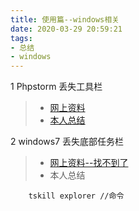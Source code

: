 ```yaml
---
title: 使用篇--windows相关
date: 2020-03-29 20:59:21
tags:
- 总结
- windows
---
```


1 Phpstorm 丢失工具栏
> - [网上资料](https://blog.csdn.net/qq_42764468/article/details/101602294#commentBox )
> - [本人总结](https://josiah.top/2020/03/phpstorm-%E4%B8%A2%E5%A4%B1%E5%B7%A5%E5%85%B7%E6%A0%8F/)
<!-- 指向本地  [icon.png](./images/icon.png) -->


2 windows7 丢失底部任务栏
> - [网上资料--找不到了]()
> - 本人总结
```
    tskill explorer //命令
```


